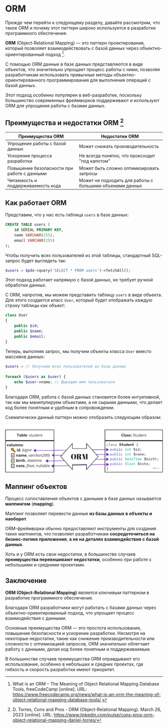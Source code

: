 # ORM

Прежде чем перейти к следующему разделу, давайте рассмотрим, что такое ORM и почему этот паттерн широко используется в разработке программного обеспечения.

**ORM** (Object-Relational Mapping) — это паттерн проектирования, который позволяет взаимодействовать с базой данных через объектно-ориентированный подход [^1].

С помощью ORM данные в базе данных представляются в виде объектов, что значительно упрощает процесс работы с ними, позволяя разработчикам использовать привычные методы объектно-ориентированного программирования для выполнения операций с базой данных.

Этот подход особенно популярен в веб-разработке, поскольку большинство современных фреймворков поддерживают и используют ORM для упрощения работы с базами данных.

## Преимущества и недостатки ORM [^2]

| Преимущества ORM                          | Недостатки ORM                              |
|-------------------------------------------|---------------------------------------------|
| Упрощение работы с базой данных           | Может снижать производительность            |
| Ускорение процесса разработки             | Не всегда понятно, что происходит "под капотом" |
| Повышение безопасности при работе с данными | Может быть сложно оптимизировать запросы     |
| Читаемость и поддерживаемость кода        | Может не подходить для работы с большими объемами данных |

## Как работает ORM

Представим, что у нас есть таблица `users` в базе данных:

```sql
CREATE TABLE users (
    id SERIAL PRIMARY KEY,
    name VARCHAR(255),
    email VARCHAR(255)
);
```

Чтобы получить всех пользователей из этой таблицы, стандартный SQL-запрос будет выглядеть так:

```php
$users = $pdo->query('SELECT * FROM users')->fetchAll();
```

Этот подход работает напрямую с базой данных, но требует ручной обработки данных.

С ORM, напротив, мы можем представить таблицу `users` в виде объекта. Для этого создается класс `User`, который будет отображать каждую строку таблицы как объект:

```php
class User
{
    public $id;
    public $name;
    public $email;
}
```

Теперь, выполняя запрос, мы получим объекты класса `User` вместо массивов данных:

```php
$users = // Получаем всех пользователей из базы данных

foreach ($users as $user) {
    echo $user->name; // Выводим имя пользователя
}
```

Благодаря ORM, работа с базой данных становится более интуитивной, так как мы манипулируем объектами, а не сырыми данными, что делает код более понятным и удобным в сопровождении. 

Схематически данный паттерн можно отобразить следующим образом:

![ORM](../.images/orm.png)

## Маппинг объектов

Процесс сопоставления объектов с данными в базе данных называется **маппингом** (**mapping**).

Маппинг позволяет перевести данные **из базы данных в объекты и наоборот**.

ORM-фреймворки обычно предоставляют инструменты для создания таких маппингов, что позволяет разработчикам **сосредоточиться на бизнес-логике приложения**, **а не на деталях взаимодействия с базой данных**.

Хоть и у ORM есть свои недостатки, в большинстве случаев **преимущества перевешивают недостатки**, особенно при работе с небольшими и средними проектами.

## Заключение

**ORM (Object-Relational Mapping)** является ключевым паттерном в разработке программного обеспечения.

Благодаря ORM разработчики могут работать с базами данных через объектно-ориентированный подход, что упрощает процесс взаимодействия с данными.

Основные преимущества ORM — это простота использования, повышение безопасности и ускорение разработки. Несмотря на некоторые недостатки, такие как снижение производительности или сложности с оптимизацией запросов, ORM значительно облегчает работу с данными, делая код более понятным и поддерживаемым.

В большинстве случаев преимущества ORM оправдывают его использование, особенно в небольших и средних проектах, где гибкость и скорость разработки имеют приоритет.

[^1]: What is an ORM – The Meaning of Object Relational Mapping Database Tools, freeCodeCamp [online]. URL: https://www.freecodecamp.org/news/what-is-an-orm-the-meaning-of-object-relational-mapping-database-tools/.

[^2]: D. Torres, Cons and Pros - ORM (Object-Relational Mapping). March 26, 2023 [online]. URL: https://www.linkedin.com/pulse/cons-pros-orm-object-relational-mapping-daniel-torres/